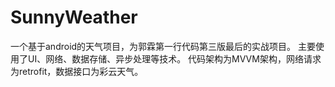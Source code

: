 # SunnyWeather
一个基于android的天气项目，为郭霖第一行代码第三版最后的实战项目。
主要使用了UI、网络、数据存储、异步处理等技术。
代码架构为MVVM架构，网络请求为retrofit，数据接口为彩云天气。
